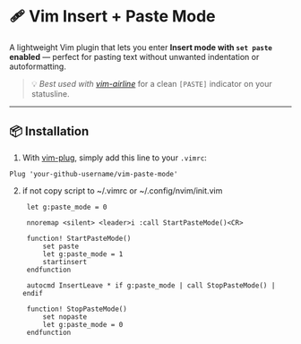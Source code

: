 
# 🩹 Vim Insert + Paste Mode

A lightweight Vim plugin that lets you enter **Insert mode with `set paste` enabled** — perfect for pasting text without unwanted indentation or autoformatting.

> 💡 *Best used with [vim-airline](https://github.com/vim-airline/vim-airline)* for a clean `[PASTE]` indicator on your statusline.

---

## 📦 Installation

1. With [vim-plug](https://github.com/junegunn/vim-plug), simply add this line to your `.vimrc`:

```vim
Plug 'your-github-username/vim-paste-mode'
```


2. if not copy script to ~/.vimrc or ~/.config/nvim/init.vim

        let g:paste_mode = 0
        
        nnoremap <silent> <leader>i :call StartPasteMode()<CR>
        
        function! StartPasteMode()
            set paste
            let g:paste_mode = 1
            startinsert
        endfunction
        
        autocmd InsertLeave * if g:paste_mode | call StopPasteMode() | endif
        
        function! StopPasteMode()
            set nopaste
            let g:paste_mode = 0
        endfunction
